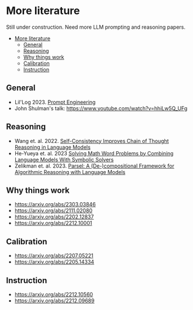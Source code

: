# More literature 

Still under construction. Need more LLM prompting and reasoning papers. 

- [More literature](#more-literature)
  - [General](#general)
  - [Reasoning](#reasoning)
  - [Why things work](#why-things-work)
  - [Calibration](#calibration)
  - [Instruction](#instruction)


## General 

* Lil'Log 2023. [Prompt Engineering](https://lilianweng.github.io/posts/2023-03-15-prompt-engineering/)
* John Shulman's talk: https://www.youtube.com/watch?v=hhiLw5Q_UFg

## Reasoning 
* Wang et. al. 2022. [Self-Consistency Improves Chain of Thought Reasoning in Language Models](https://arxiv.org/abs/2203.11171)
* He-Yueya et. al. 2023 [Solving Math Word Problems by Combining Language Models With Symbolic Solvers](https://arxiv.org/abs/2304.09102)
* Zelikman et. al. 2023. [Parsel: A (De-)compositional Framework for Algorithmic Reasoning with Language Models](https://arxiv.org/abs/2212.10561)


## Why things work 
* https://arxiv.org/abs/2303.03846
* https://arxiv.org/abs/2111.02080
* https://arxiv.org/abs/2202.12837
* https://arxiv.org/abs/2212.10001

## Calibration
* https://arxiv.org/abs/2207.05221
* https://arxiv.org/abs/2205.14334

## Instruction 
* https://arxiv.org/abs/2212.10560
* https://arxiv.org/abs/2212.09689